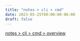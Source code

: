 ```yaml
---
title: "notes > cli > cmd"
date: 2023-05-25T00:00:00-06:00
draft: false
---
```


[notes > cli > cmd > overview](overview.md)  
